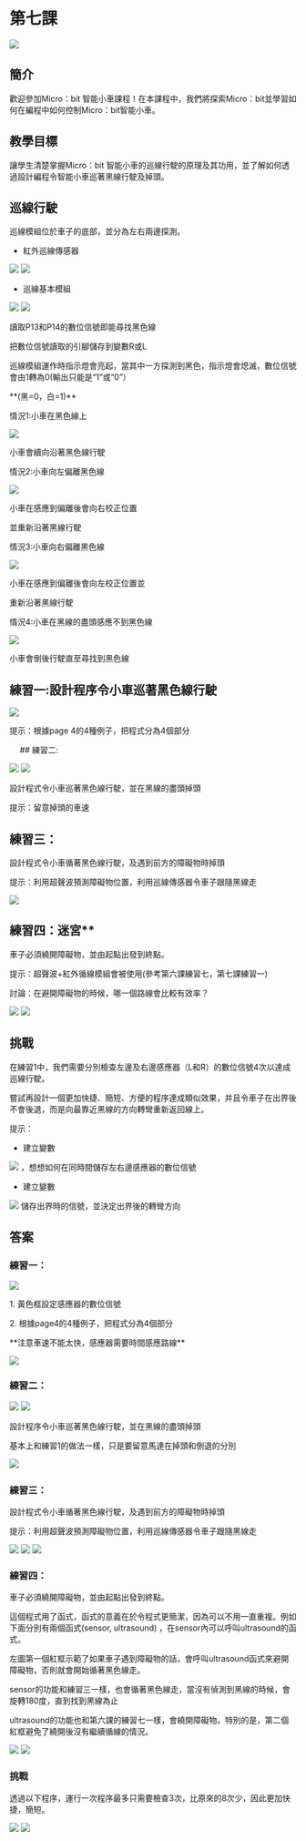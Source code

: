 # 第七課

![](pic/7/7_1.png)
## 簡介 
<P>
歡迎參加Micro：bit 智能小車課程！在本課程中，我們將探索Micro：bit並學習如何在編程中如何控制Micro：bit智能小車。
<P>

## 教學目標
<P>
讓學生清楚掌握Micro：bit 智能小車的巡線行駛的原理及其功用，並了解如何透過設計編程令智能小車巡著黑線行駛及掉頭。
<P>

## 巡線行駛
<P>巡線模組位於車子的底部，並分為左右兩邊探測。
<P>

+ 紅外巡線傳感器

![](pic/7/7_2.png)
![](pic/7/7_3.png)

+ 巡線基本模組

![](pic/7/7_4.png)
![](pic/7/7_5.png)

<P>
讀取P13和P14的數位信號即能尋找黑色線
<P>
<P>
把數位信號讀取的引腳儲存到變數R或L
<P>
<P>
巡線模組運作時指示燈會亮起，當其中一方探測到黑色，指示燈會熄滅，數位信號會由1轉為0(輸出只能是“1”或“0”）
<P>
<P>
**(黑=0，白=1)**
<P>
<P>
情況1:小車在黑色線上
<P>

![](pic/7/7_6.png)
<P>
小車會續向沿著黑色線行駛
<P>
<P>
情況2:小車向左偏離黑色線
<P>

![](pic/7/7_7.png)
<P>
小車在感應到偏離後會向右校正位置  
<P>
<P>
並重新沿著黑線行駛
<P>
<P>
情況3:小車向右偏離黑色線        
<P>

![](pic/7/7_8.png)
<P>
小車在感應到偏離後會向左校正位置並  
<P>
<P>
重新沿著黑線行駛
<P>
<P>
情況4:小車在黑線的盡頭感應不到黑色線
<P>

![](pic/7/7_9.png)
<P>
小車會倒後行駛直至尋找到黑色線
<P>

## 練習一:設計程序令小車巡著黑色線行駛

![](pic/7/7_10.png)
<P>
提示：根據page 4的4種例子，把程式分為4個部分
<P>
 
## 練習二:

![](pic/7/7_11.png)
![](pic/7/7_12.png)
<P>
設計程式令小車巡著黑色線行駛，並在黑線的盡頭掉頭
<P>
<P>
提示：留意掉頭的車速
<P>

## 練習三：
<P>
設計程式令小車循著黑色線行駛，及遇到前方的障礙物時掉頭
<P>
<P>
提示：利用超聲波預測障礙物位置，利用巡線傳感器令車子跟隨黑線走
<P>

![](pic/7/7_13.png)

## 練習四：迷宮**
<P>
車子必須繞開障礙物，並由起點出發到終點。
<P>
<P>
提示：超聲波+紅外循線模組會被使用(參考第六課練習七，第七課練習一)
<P>
<P>
討論：在避開障礙物的時候，哪一個路線會比較有效率？
<P>

![](pic/7/7_14.png)
![](pic/7/7_15.png)

## **挑戰**
<P>
在練習1中，我們需要分別檢查左邊及右邊感應器（L和R）的數位信號4次以達成巡線行駛。
<P>
<P>
嘗試再設計一個更加快捷、簡短、方便的程序達成類似效果，并且令車子在出界後不會後退，而是向最靠近黑線的方向轉彎重新返回線上。
<P>
<P>
提示：
<P>
  
+ 建立變數

![](pic/7/7_16.png)
，想想如何在同時間儲存左右邊感應器的數位信號

+ 建立變數

![](pic/7/7_17.png)
儲存出界時的信號，並決定出界後的轉彎方向

## 答案
### 練習一：

![](pic/7/7_18.png)
<P>
1.	黃色框設定感應器的數位信號
<P>
<P>
2.	根據page4的4種例子，把程式分為4個部分
<P>
<P>
**注意車速不能太快，感應器需要時間感應路線**
<P>

![](pic/7/7_19.png)
 
### 練習二：

![](pic/7/7_20.png)
![](pic/7/7_21.png)
<P>
設計程序令小車巡著黑色線行駛，並在黑線的盡頭掉頭
<P>
<P>
基本上和練習1的做法一樣，只是要留意馬達在掉頭和倒退的分別
<P>

![](pic/7/7_22.png)
  
### 練習三：
<P>
設計程式令小車循著黑色線行駛，及遇到前方的障礙物時掉頭
<P>
<P>
提示：利用超聲波預測障礙物位置，利用巡線傳感器令車子跟隨黑線走
<P>

![](pic/7/7_23.png)
![](pic/7/7_24.png)
![](pic/7/7_25.png)
 
### 練習四：
<P>
車子必須繞開障礙物，並由起點出發到終點。
<P>
<P>
這個程式用了函式，函式的意義在於令程式更簡潔，因為可以不用一直重複。例如下面分別有兩個函式(sensor, ultrasound) ，在sensor內可以呼叫ultrasound的函式。
<P>
<P>
左圖第一個紅框示範了如果車子遇到障礙物的話，會呼叫ultrasound函式來避開障礙物，否則就會開始循著黑色線走。
<P>
<P>
sensor的功能和練習三一樣，也會循著黑色線走，當沒有偵測到黑線的時候，會旋轉180度，直到找到黑線為止
<P>
<P>
ultrasound的功能也和第六課的練習七一樣，會繞開障礙物。特別的是，第二個紅框避免了繞開後沒有繼續循線的情況。
<P>

![](pic/7/7_26.png)
![](pic/7/7_27.png)

### **挑戰**
<P>
透過以下程序，運行一次程序最多只需要檢查3次，比原來的8次少，因此更加快捷，簡短。
<P>

![](pic/7/7_28.png)
![](pic/7/7_29.png)
